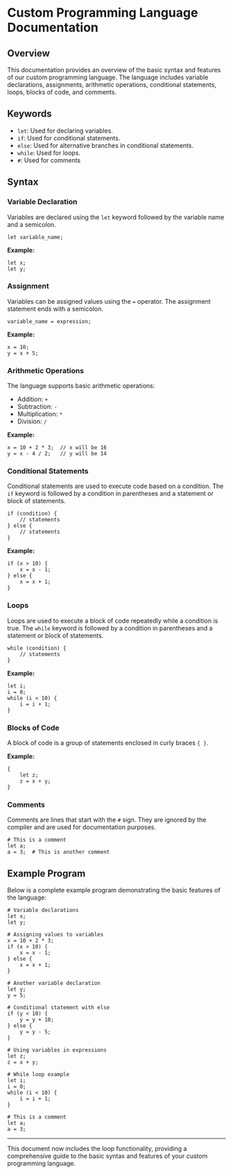 # Custom Programming Language Documentation

## Overview
This documentation provides an overview of the basic syntax and features of our custom programming language. The language includes variable declarations, assignments, arithmetic operations, conditional statements, loops, blocks of code, and comments.

## Keywords

- `let`: Used for declaring variables.
- `if`: Used for conditional statements.
- `else`: Used for alternative branches in conditional statements.
- `while`: Used for loops.
- `#`: Used for comments

## Syntax

### Variable Declaration
Variables are declared using the `let` keyword followed by the variable name and a semicolon.

```plaintext
let variable_name;
```

**Example:**
```plaintext
let x;
let y;
```

### Assignment
Variables can be assigned values using the `=` operator. The assignment statement ends with a semicolon.

```plaintext
variable_name = expression;
```

**Example:**
```plaintext
x = 10;
y = x + 5;
```

### Arithmetic Operations
The language supports basic arithmetic operations:

- Addition: `+`
- Subtraction: `-`
- Multiplication: `*`
- Division: `/`

**Example:**
```plaintext
x = 10 + 2 * 3;  // x will be 16
y = x - 4 / 2;   // y will be 14
```

### Conditional Statements
Conditional statements are used to execute code based on a condition. The `if` keyword is followed by a condition in parentheses and a statement or block of statements.

```plaintext
if (condition) {
    // statements
} else {
    // statements
}
```

**Example:**
```plaintext
if (x > 10) {
    x = x - 1;
} else {
    x = x + 1;
}
```

### Loops
Loops are used to execute a block of code repeatedly while a condition is true. The `while` keyword is followed by a condition in parentheses and a statement or block of statements.

```plaintext
while (condition) {
    // statements
}
```

**Example:**
```plaintext
let i;
i = 0;
while (i < 10) {
    i = i + 1;
}
```

### Blocks of Code
A block of code is a group of statements enclosed in curly braces `{ }`.

**Example:**
```plaintext
{
    let z;
    z = x + y;
}
```

### Comments
Comments are lines that start with the `#` sign. They are ignored by the compiler and are used for documentation purposes.

```plaintext
# This is a comment
let a;
a = 3;  # This is another comment
```

## Example Program

Below is a complete example program demonstrating the basic features of the language:

```plaintext
# Variable declarations
let x;
let y;

# Assigning values to variables
x = 10 + 2 * 3;
if (x > 10) {
    x = x - 1;
} else {
    x = x + 1;
}

# Another variable declaration
let y;
y = 5;

# Conditional statement with else
if (y < 10) {
    y = y + 10;
} else {
    y = y - 5;
}

# Using variables in expressions
let z;
z = x + y;

# While loop example
let i;
i = 0;
while (i < 10) {
    i = i + 1;
}

# This is a comment
let a;
a = 3;
```

---

This document now includes the loop functionality, providing a comprehensive guide to the basic syntax and features of your custom programming language.